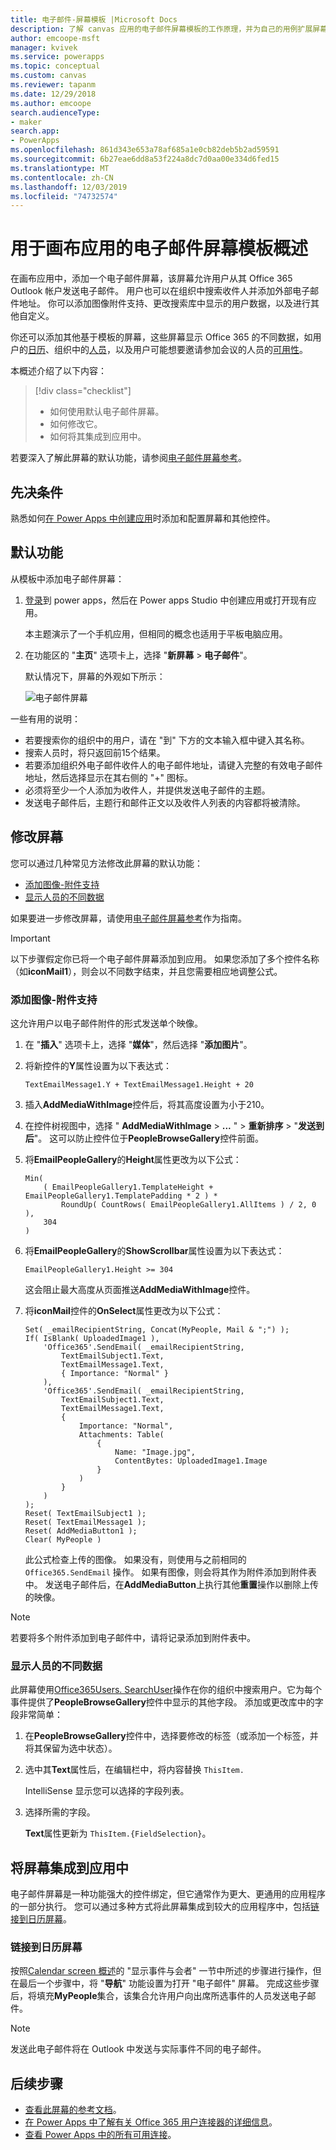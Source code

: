 ```yaml
---
title: 电子邮件-屏幕模板 |Microsoft Docs
description: 了解 canvas 应用的电子邮件屏幕模板的工作原理，并为自己的用例扩展屏幕
author: emcoope-msft
manager: kvivek
ms.service: powerapps
ms.topic: conceptual
ms.custom: canvas
ms.reviewer: tapanm
ms.date: 12/29/2018
ms.author: emcoope
search.audienceType:
- maker
search.app:
- PowerApps
ms.openlocfilehash: 861d343e653a78af685a1e0cb82deb5b2ad59591
ms.sourcegitcommit: 6b27eae6dd8a53f224a8dc7d0aa00e334d6fed15
ms.translationtype: MT
ms.contentlocale: zh-CN
ms.lasthandoff: 12/03/2019
ms.locfileid: "74732574"
---
```

# <a name="overview-of-the-email-screen-template-for-canvas-apps"></a>用于画布应用的电子邮件屏幕模板概述

在画布应用中，添加一个电子邮件屏幕，该屏幕允许用户从其 Office 365 Outlook 帐户发送电子邮件。 用户也可以在组织中搜索收件人并添加外部电子邮件地址。 你可以添加图像附件支持、更改搜索库中显示的用户数据，以及进行其他自定义。

你还可以添加其他基于模板的屏幕，这些屏幕显示 Office 365 的不同数据，如用户的[日历](calendar-screen-overview.md)、组织中的[人员](people-screen-overview.md)，以及用户可能想要邀请参加会议的人员的[可用性](meeting-screen-overview.md)。

本概述介绍了以下内容：
> [!div class="checklist"]
> * 如何使用默认电子邮件屏幕。
> * 如何修改它。
> * 如何将其集成到应用中。

若要深入了解此屏幕的默认功能，请参阅[电子邮件屏幕参考](email-screen-reference.md)。

## <a name="prerequisite"></a>先决条件

熟悉如何[在 Power Apps 中创建应用](../data-platform-create-app-scratch.md)时添加和配置屏幕和其他控件。

## <a name="default-functionality"></a>默认功能

从模板中添加电子邮件屏幕：

1. [登录](https://make.powerapps.com?utm_source=padocs&utm_medium=linkinadoc&utm_campaign=referralsfromdoc)到 power apps，然后在 Power apps Studio 中创建应用或打开现有应用。

    本主题演示了一个手机应用，但相同的概念也适用于平板电脑应用。

1. 在功能区的 "**主页**" 选项卡上，选择 "**新屏幕** > **电子邮件**"。

    默认情况下，屏幕的外观如下所示：

    ![电子邮件屏幕](media/email-screen/email-screen-full.png)

一些有用的说明：

* 若要搜索你的组织中的用户，请在 "到" 下方的文本输入框中键入其名称。
* 搜索人员时，将只返回前15个结果。
* 若要添加组织外电子邮件收件人的电子邮件地址，请键入完整的有效电子邮件地址，然后选择显示在其右侧的 "+" 图标。
* 必须将至少一个人添加为收件人，并提供发送电子邮件的主题。
* 发送电子邮件后，主题行和邮件正文以及收件人列表的内容都将被清除。

## <a name="modify-the-screen"></a>修改屏幕

您可以通过几种常见方法修改此屏幕的默认功能：

* [添加图像-附件支持](email-screen-overview.md#add-image-attachment-support)
* [显示人员的不同数据](email-screen-overview.md#show-different-data-for-people)

如果要进一步修改屏幕，请使用[电子邮件屏幕参考](./email-screen-reference.md)作为指南。

> [!IMPORTANT]
> 以下步骤假定你已将一个电子邮件屏幕添加到应用。 如果您添加了多个控件名称（如**iconMail1**），则会以不同数字结束，并且您需要相应地调整公式。

### <a name="add-image-attachment-support"></a>添加图像-附件支持

这允许用户以电子邮件附件的形式发送单个映像。

1. 在 "**插入**" 选项卡上，选择 "**媒体**"，然后选择 "**添加图片**"。
1. 将新控件的**Y**属性设置为以下表达式：

    `TextEmailMessage1.Y + TextEmailMessage1.Height + 20`
    
1. 插入**AddMediaWithImage**控件后，将其高度设置为小于210。
1. 在控件树视图中，选择 " **AddMediaWithImage** >  **...** " > **重新排序** > "**发送到后**"。
   这可以防止控件位于**PeopleBrowseGallery**控件前面。
1. 将**EmailPeopleGallery**的**Height**属性更改为以下公式：

    ```powerapps-dot
    Min( 
        ( EmailPeopleGallery1.TemplateHeight + EmailPeopleGallery1.TemplatePadding * 2 ) *
            RoundUp( CountRows( EmailPeopleGallery1.AllItems ) / 2, 0 ), 
        304
    )
    ```

1. 将**EmailPeopleGallery**的**ShowScrollbar**属性设置为以下表达式：

    ```EmailPeopleGallery1.Height >= 304```
    
    这会阻止最大高度从页面推送**AddMediaWithImage**控件。
    
1. 将**iconMail**控件的**OnSelect**属性更改为以下公式：

    ```powerapps-dot
    Set( _emailRecipientString, Concat(MyPeople, Mail & ";") );
    If( IsBlank( UploadedImage1 ),
        'Office365'.SendEmail( _emailRecipientString, 
            TextEmailSubject1.Text, 
            TextEmailMessage1.Text, 
            { Importance: "Normal" }
        ),
        'Office365'.SendEmail( _emailRecipientString, 
            TextEmailSubject1.Text, 
            TextEmailMessage1.Text, 
            {
                Importance: "Normal",
                Attachments: Table(
                    {
                        Name: "Image.jpg", 
                        ContentBytes: UploadedImage1.Image
                    }
                )
            }
        )
    );
    Reset( TextEmailSubject1 );
    Reset( TextEmailMessage1 );
    Reset( AddMediaButton1 );
    Clear( MyPeople )
    ```
    
    此公式检查上传的图像。 如果没有，则使用与之前相同的 `Office365.SendEmail` 操作。 如果有图像，则会将其作为附件添加到附件表中。
    发送电子邮件后，在**AddMediaButton**上执行其他**重置**操作以删除上传的映像。
> [!NOTE]
> 若要将多个附件添加到电子邮件中，请将记录添加到附件表中。

### <a name="show-different-data-for-people"></a>显示人员的不同数据

此屏幕使用[Office365Users. SearchUser](https://docs.microsoft.com/connectors/office365users/#searchuser)操作在你的组织中搜索用户。它为每个事件提供了**PeopleBrowseGallery**控件中显示的其他字段。 添加或更改库中的字段非常简单：

1. 在**PeopleBrowseGallery**控件中，选择要修改的标签（或添加一个标签，并将其保留为选中状态）。

1. 选中其**Text**属性后，在编辑栏中，将内容替换 `ThisItem.`

    IntelliSense 显示您可以选择的字段列表。

1. 选择所需的字段。

    **Text**属性更新为 `ThisItem.{FieldSelection}`。

## <a name="integrate-the-screen-into-an-app"></a>将屏幕集成到应用中

电子邮件屏幕是一种功能强大的控件绑定，但它通常作为更大、更通用的应用程序的一部分执行。 您可以通过多种方式将此屏幕集成到较大的应用程序中，包括[链接到日历屏幕](email-screen-overview.md#linking-to-the-calendar-screen)。

### <a name="linking-to-the-calendar-screen"></a>链接到日历屏幕

按照[Calendar screen 概述](./calendar-screen-overview.md#show-event-attendees)的 "显示事件与会者" 一节中所述的步骤进行操作，但在最后一个步骤中，将 "**导航**" 功能设置为打开 "电子邮件" 屏幕。 完成这些步骤后，将填充**MyPeople**集合，该集合允许用户向出席所选事件的人员发送电子邮件。

> [!NOTE]
> 发送此电子邮件将在 Outlook 中发送与实际事件不同的电子邮件。

## <a name="next-steps"></a>后续步骤

* [查看此屏幕的参考文档](./email-screen-reference.md)。
* [在 Power Apps 中了解有关 Office 365 用户连接器的详细信息](../connections/connection-office365-users.md)。
* [查看 Power Apps 中的所有可用连接](../connections-list.md)。